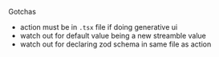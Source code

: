 Gotchas

- action must be in `.tsx` file if doing generative ui
- watch out for default value being a new streamble value
- watch out for declaring zod schema in same file as action
